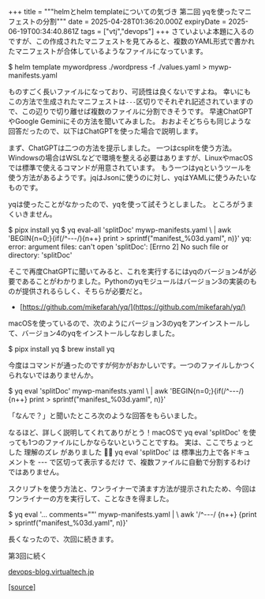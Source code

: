+++
title = """helmとhelm templateについての気づき 第二回 yqを使ったマニフェストの分割"""
date = 2025-04-28T01:36:20.000Z
expiryDate = 2025-06-19T00:34:40.861Z
tags = ["vtj","devops"]
+++
さていよいよ本題に入るのですが、この作成されたマニフェストを見てみると、複数のYAML形式で書かれたマニフェストが合体しているようなファイルになっています。

$ helm template mywordpress ./wordpress -f ./values.yaml > mywp-manifests.yaml 

ものすごく長いファイルになっており、可読性は良くないですよね。 幸いにもこの方法で生成されたマニフェストは`---`区切りでそれぞれ記述されていますので、この辺りで切り離せば複数のファイルに分割できそうです。 早速ChatGPTやGoogle Geminiにその方法を聞いてみました。 おおよそどちらも同じような回答だったので、以下はChatGPTを使った場合で説明します。

まず、ChatGPTは二つの方法を提示しました。 一つはcsplitを使う方法。Windowsの場合はWSLなどで環境を整える必要はありますが、LinuxやmacOSでは標準で使えるコマンドが用意されています。 もう一つはyqというツールを使う方法があるようです。jqはJsonに使うのに対し、yqはYAMLに使うみたいなものです。

yqは使ったことがなかったので、yqを使って試そうとしました。 ところがうまくいきません。

$ pipx install yq
$ yq eval-all 'splitDoc' mywp-manifests.yaml  \\
  | awk 'BEGIN{n=0;}{if(/^---/){n++} print > sprintf("manifest\_%03d.yaml", n)}'
yq: error: argument files: can't open 'splitDoc': \[Errno 2\] No such file or directory: 'splitDoc'

そこで再度ChatGPTに聞いてみると、これを実行するにはyqのバージョン4が必要であることがわかりました。Pythonのyqモジュールはバージョン3の実装のものが提供されるらしく、そちらが必要だと。

*   [https://github.com/mikefarah/yq/](https://github.com/mikefarah/yq/)

macOSを使っているので、次のようにバージョン3のyqをアンインストールして、バージョン4のyqをインストールしなおしました。

$ pipx install yq
$ brew install yq

今度はコマンドが通ったのですが何かがおかしいです。一つのファイルしかつくられないではありませんか。

$ yq eval 'splitDoc' mywp-manifests.yaml  \\
  | awk 'BEGIN{n=0;}{if(/^---/){n++} print > sprintf("manifest\_%03d.yaml", n)}'

「なんで？」と聞いたところ次のような回答をもらいました。

なるほど、詳しく説明してくれてありがとう！macOSで yq eval 'splitDoc' を使っても1つのファイルにしかならないということですね。
実は、ここでちょっとした 理解のズレ がありました 🙇‍♂️
yq eval 'splitDoc' は 標準出力上で各ドキュメントを --- で区切って表示するだけ で、複数ファイルに自動で分割するわけではありません。

スクリプトを使う方法と、ワンライナーで済ます方法が提示されたため、今回はワンライナーの方を実行して、ことなきを得ました。

$ yq eval '... comments=""' mywp-manifests.yaml  | \\
awk '/^---/ {n++} {print > sprintf("manifest\_%03d.yaml", n)}'

長くなったので、次回に続きます。

第3回に続く

[devops-blog.virtualtech.jp](https://devops-blog.virtualtech.jp/entry/20250430/1745979859)

[[source]](https://devops-blog.virtualtech.jp/entry/20250428/1745804180)
